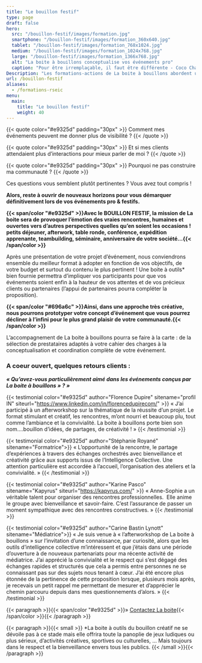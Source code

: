 ```yaml
---
title: "Le bouillon festif"
type: page
draft: false
hero:
  src: "/bouillon-festif/images/formation.jpg"
  smartphone: "/bouillon-festif/images/formation_360x640.jpg"
  tablet: "/bouillon-festif/images/formation_768x1024.jpg"
  medium: "/bouillon-festif/images/formation_1024x768.jpg"
  large: "/bouillon-festif/images/formation_1366x768.jpg"
  alt: "La boite à bouillons conceptualise vos événements pro"
  caption: "Pour être irremplaçable, il faut être différente - Coco Chanel."
Description: "Les formations-actions de La boite à bouillons abordent un contenu thématique en associant des processus d'intelligence collective. Les stagiaires montent en compétence sur des thématiques stratégiques pour l'organisation et sont en capacité d'accompagner leurs équipes dans la conduite de changement avec des méthodes d'intelligence collective opérationnelles et efficaces."
url: /bouillon-festif
aliases:
  - /formations-rseic
menu:
  main:
    title: "Le bouillon festif"
    weight: 40
---
```


{{< quote color="#e9325d" padding="30px" >}}
Comment mes événements peuvent me donner plus de visibilité ?
{{< /quote >}}

{{< quote color="#e9325d" padding="30px" >}}
Et si mes clients attendaient plus d&rsquo;interactions pour mieux parler de moi ?
{{< /quote >}}

{{< quote color="#e9325d" padding="30px" >}}
Pourquoi ne pas construire ma communauté ?
{{< /quote >}}

Ces questions vous semblent plutôt pertinentes ? Vous avez tout compris !

**Alors, reste à ouvrir de nouveaux horizons pour vous démarquer définitivement lors de vos événements pro & festifs.**

**{{< span/color "#e9325d" >}}Avec le BOUILLON FESTIF, la mission de La boite sera de provoquer l’émotion des vraies rencontres, humaines et ouvertes vers d’autres perspectives quelles qu’en soient les occasions ! petits déjeuner, afterwork, table ronde, conférence, expédition apprenante, teambuilding, séminaire, anniversaire de votre société…{{< /span/color >}}**

Après une présentation de votre projet d’événement, nous conviendrons ensemble du meilleur format à adopter en fonction
de vos objectifs, de votre budget et surtout du contenu le plus pertinent ! Une boite à outils\* bien fournie permettra
d’impliquer vos participants pour que vos événements soient enfin à la hauteur de vos attentes et de vos précieux
clients ou partenaires (l’appui de partenaires pourra compléter la proposition).

**{{< span/color "#696a6c" >}}Ainsi, dans une approche très créative, nous pourrons prototyper votre concept d&rsquo;événement que vous pourrez décliner à l&rsquo;infini pour le plus grand plaisir de votre communauté.{{< /span/color >}}**

L&rsquo;accompagnement de La boite à bouillons pourra se faire à la carte : de la sélection de prestataires adaptés à votre cahier des charges à la conceptualisation et coordination complète de votre événement.

### A coeur ouvert, quelques retours clients :

**_« Qu&rsquo;avez-vous particulièrement aimé dans les événements conçus par La boite à bouillons » ? »_**

{{< testimonial color="#e9325d" author="Florence Dupire" sitename="profil IN" siteurl="https://www.linkedin.com/in/florencedupirecom/" >}}
« J&rsquo;ai participé à un afterworkshop sur la thématique de la réussite d&rsquo;un projet. Le format stimulant et créatif, les rencontres, m&rsquo;ont nourri et beaucoup plu, tout comme l&rsquo;ambiance et la convivialité. La boite à bouillons porte bien son nom&#8230;.bouillon d&rsquo;idées, de partages, de créativité ! »
{{< /testimonial >}}

{{< testimonial color="#e9325d" author="Stéphanie Royané" sitename="Formatrice">}}
« L&rsquo;opportunité de la rencontre, le partage d&rsquo;expériences à travers des échanges orchestrés avec bienveillance et créativité grâce aux supports issus de l&rsquo;Intelligence Collective. Une attention particulière est accordée à l&rsquo;accueil, l&rsquo;organisation des ateliers et la convivialité. »
{{< /testimonial >}}

{{< testimonial color="#e9325d" author="Karine Pasco" sitename="Kapyrus" siteurl="https://kapyrus.com/" >}}
« Anne-Sophie a un véritable talent pour organiser des rencontres professionnelles.&nbsp; Elle anime le groupe avec bienveillance et savoir-faire. C’est l’assurance de passer un moment sympathique avec des rencontres constructives. »
{{< /testimonial >}}

{{< testimonial color="#e9325d" author="Carine Bastin Lynott" sitename="Médiatrice">}}
« Je suis venue à « l&rsquo;afterworkshop de La boite à bouillons » sur l&rsquo;invitation d&rsquo;une connaissance, par curiosité, alors que les outils d&rsquo;intelligence collective m&rsquo;intéressent et que j&rsquo;étais dans une période d&rsquo;ouverture à de nouveaux partenariats pour ma récente activité de médiatrice. J&rsquo;ai apprécié la convivialité et le respect qui s&rsquo;est dégagé des échanges rapides et structurés que cela a permis entre personnes ne se connaissant pas sur des sujets nous tenant à cœur. J&rsquo;ai été encore plus étonnée de la pertinence de cette proposition lorsque, plusieurs mois après, je recevais un petit rappel me permettant de mesurer et d&rsquo;apprécier le chemin parcouru depuis dans mes questionnements d&rsquo;alors. »
{{< /testimonial >}}

{{< paragraph >}}{{< span/color "#e9325d" >}}» [Contactez La boite](/le-reseau/){{< /span/color >}}{{< /paragraph >}}

{{< paragraph >}}{{< small >}}
\*La boite à outils du bouillon créatif ne se dévoile pas à ce stade mais elle offrira toute la panoplie de jeux ludiques ou plus sérieux, d&rsquo;activités créatives, sportives ou culturelles, &#8230; Mais toujours dans le respect et la bienveillance envers tous les publics.
{{< /small >}}{{< /paragraph >}}
